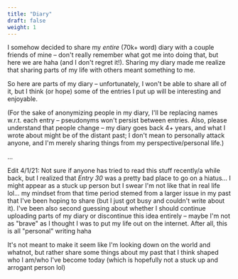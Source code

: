 ```yaml
---
title: "Diary"
draft: false
weight: 1
---
```


I somehow decided to share my *entire* (70k+ word) diary with a couple friends of mine – don't really remember what got me into doing that, but here we are haha (and I don't regret it!). Sharing my diary made me realize that sharing parts of my life with others meant something to me.

So here are parts of my diary – unfortunately, I won't be able to share all of it, but I think (or hope) some of the entries I put up will be interesting and enjoyable.

(For the sake of anonymizing people in my diary, I'll be replacing names w.r.t. each entry – pseudonyms won't persist between entries. Also, please understand that people change – my diary goes back 4+ years, and what I wrote about might be of the distant past; I don't mean to personally attack anyone, and I'm merely sharing things from my perspective/personal life.)

...

Edit 4/1/21: Not sure if anyone has tried to read this stuff recently/a while back, but I realized that *Entry 30* was a pretty bad place to go on a hiatus... I might appear as a stuck up person but I swear I'm not like that in real life lol... my mindset from that time period stemed from a larger issue in my past that I've been hoping to share (but I just got busy and couldn't write about it). I've been also second guessing about whether I should continue uploading parts of my diary or discontinue this idea entirely – maybe I'm not as "brave" as I thought I was to put my life out on the internet. After all, this is all "personal" writing haha

It's not meant to make it seem like I'm looking down on the world and whatnot, but rather share some things about my past that I think shaped who I am/who I've become today (which is hopefully not a stuck up and arrogant person lol)